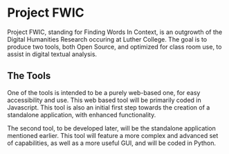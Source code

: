 
Project FWIC
=============

Project FWIC, standing for Finding Words In Context, is an outgrowth of the Digital Humanities Research
 occuring at Luther College. The goal is to produce two tools, both Open Source, and optimized for class
 room use, to assist in digital textual analysis.

 
The Tools
-----------
 
One of the tools is intended to be a purely web-based one, for easy accessibility and use. This web based 
tool will be primarily coded in Javascript. This tool is also an initial first step towards the creation 
of a standalone application, with enhanced functionality.

The second tool, to be developed later, will be the standalone application mentioned earlier. This tool 
will feature a more complex and advanced set of capabilities, as well as a more useful GUI, and will be
 coded in Python.
